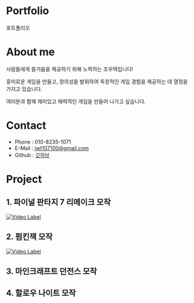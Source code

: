 # Portfolio
포트폴리오

# About me
사람들에게 즐거움을 제공하기 위해 노력하는 조우택입니다!

흥미로운 게임을 만들고, 창의성을 발휘하여 독창적인 게임 경험을 제공하는 데 열정을 가지고 있습니다. 

여러분과 함께 재미있고 매력적인 게임을 만들어 나가고 싶습니다.

# Contact
* Phone  : 010-8235-1071
* E-Mail : jwt107100@gmail.com
* Github : [깃허브](https://github.com/WOOTAEKJO, "깃허브")

# Project
## 1. 파이널 판타지 7 리메이크 모작
[![Video Label](http://img.youtube.com/vi/oPwEHSDcpRA/0.jpg)](https://www.youtube.com/watch?v=oPwEHSDcpRA)
## 2. 펌킨잭 모작
[![Video Label](http://img.youtube.com/vi/J6LO7nQVhc0/0.jpg)](https://www.youtube.com/watch?v=J6LO7nQVhc0)
## 3. 마인크래프트 던전스 모작
## 4. 할로우 나이트 모작
